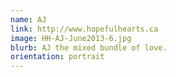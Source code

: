 ```yaml
---
name: AJ
link: http://www.hopefulhearts.ca
image: HH-AJ-June2013-6.jpg
blurb: AJ the mixed bundle of love.
orientation: portrait
---
```

